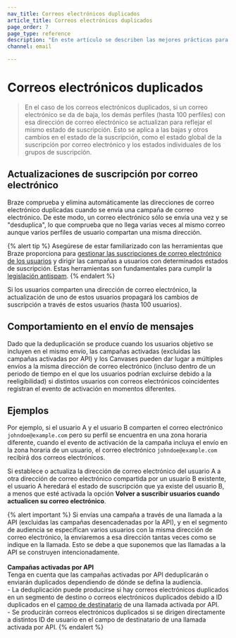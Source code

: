 ```yaml
---
nav_title: Correos electrónicos duplicados
article_title: Correos electrónicos duplicados
page_order: 7
page_type: reference
description: "En este artículo se describen las mejores prácticas para gestionar los correos electrónicos duplicados."
channel: email

---
```


# Correos electrónicos duplicados

> En el caso de los correos electrónicos duplicados, si un correo electrónico se da de baja, los demás perfiles (hasta 100 perfiles) con esa dirección de correo electrónico se actualizan para reflejar el mismo estado de suscripción. Esto se aplica a las bajas y otros cambios en el estado de la suscripción, como el estado global de la suscripción por correo electrónico y los estados individuales de los grupos de suscripción.

## Actualizaciones de suscripción por correo electrónico

Braze comprueba y elimina automáticamente las direcciones de correo electrónico duplicadas cuando se envía una campaña de correo electrónico. De este modo, un correo electrónico sólo se envía una vez y se "desduplica", lo que comprueba que no llega varias veces al mismo correo aunque varios perfiles de usuario compartan una misma dirección.

{% alert tip %}
Asegúrese de estar familiarizado con las herramientas que Braze proporciona para [gestionar las suscripciones de correo electrónico de los usuarios]({{site.baseurl}}/user_guide/message_building_by_channel/email/managing_user_subscriptions/#managing-user-subscriptions) y dirigir las campañas a usuarios con determinados estados de suscripción. Estas herramientas son fundamentales para cumplir la [legislación antispam]({{site.baseurl}}/help/best_practices/spam_regulations/#spam-regulations).
{% endalert %}

Si los usuarios comparten una dirección de correo electrónico, la actualización de uno de estos usuarios propagará los cambios de suscripción a través de estos usuarios (hasta 100 usuarios).

## Comportamiento en el envío de mensajes

Dado que la deduplicación se produce cuando los usuarios objetivo se incluyen en el mismo envío, las campañas activadas (excluidas las campañas activadas por API) y los Canvases pueden dar lugar a múltiples envíos a la misma dirección de correo electrónico (incluso dentro de un periodo de tiempo en el que los usuarios podrían excluirse debido a la reeligibilidad) si distintos usuarios con correos electrónicos coincidentes registran el evento de activación en momentos diferentes.

## Ejemplos

Por ejemplo, si el usuario A y el usuario B comparten el correo electrónico `johndoe@example.com` pero su perfil se encuentra en una zona horaria diferente, cuando el evento de activación de la campaña incluya el envío en la zona horaria de un usuario, el correo electrónico `johndoe@example.com` recibirá dos correos electrónicos.

Si establece o actualiza la dirección de correo electrónico del usuario A a otra dirección de correo electrónico compartida por un usuario B existente, el usuario A heredará el estado de suscripción que ya existe del usuario B, a menos que esté activada la opción **Volver a suscribir usuarios cuando actualicen su correo electrónico**.

{% alert important %}
Si envías una campaña a través de una llamada a la API (excluidas las campañas desencadenadas por la API), y en el segmento de audiencia se especifican varios usuarios con la misma dirección de correo electrónico, la enviaremos a esa dirección tantas veces como se indique en la llamada. Esto se debe a que suponemos que las llamadas a la API se construyen intencionadamente.
<br><br>
**Campañas activadas por API**<br>
Tenga en cuenta que las campañas activadas por API deduplicarán o enviarán duplicados dependiendo de dónde se defina la audiencia. <br>\- La deduplicación puede producirse si hay correos electrónicos duplicados en un segmento de destino o correos electrónicos duplicados debido a ID duplicados en el [campo de destinatario]({{site.baseurl}}/api/endpoints/messaging/send_messages/post_send_triggered_campaigns/) de una llamada activada por API. <br>\- Se producirán correos electrónicos duplicados si se dirigen directamente a distintos ID de usuario en el campo de destinatario de una llamada activada por API.
{% endalert %}
